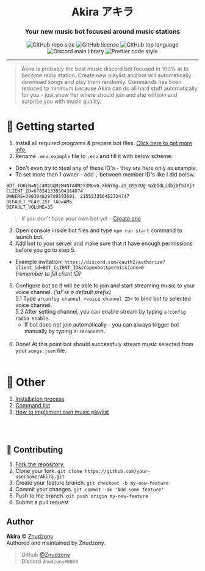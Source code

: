 <h1 align="center">Akira アキラ</h1>
<h3 align="center">Your new music bot focused around music stations</h3>
<p align="center">
  <img alt="GitHub repo size" src="https://img.shields.io/github/repo-size/Razzels0/Akira">
  <img alt="GitHub license" src="https://img.shields.io/badge/license-Apache--2.0-informational?logo=Apache%20Spark&logoColor=white">
  <img alt="GitHub top language" src="https://img.shields.io/github/languages/top/Razzels0/Akira?logo=TypeScript">
  <img alt="Discord main library" src="https://img.shields.io/badge/library-Discord.js-blue?logo=Discord&logoColor=white">
  <img alt="Prettier code style" src="https://img.shields.io/badge/code_style-prettier-ff69b4.svg">
</p>

---

> Akira is probably the best music discord bot focused in 100% at to become radio station. Create new playlist and bot will automatically download songs and play them randomly. Commands has been reduced to minimum because Akira can do all hard stuff automatically for you - just show her where should join and she will join and surprise you with music quality.

# 👋 Getting started
1. Install all required programs & prepare bot files. [Click here to get more info.](https://github.com/Razzels0/Akira/blob/master/.github/INSTALLATION.md)
2. Rename `.env.example` file to `.env` and fill it with below scheme:
- Don't even try to steal any of these ID's - they are here only as example.
- To set more than 1 owner - add `,` between member ID's like I did below.
```env
BOT_TOKEN=Njc4MzQqMzM4NTA0MzY3MDv0.XkhYmg.ZY_D9S7Ug-GxbbdLidbjBf5JXj7
CLIENT_ID=678341338504364074
OWNERS=390394829789593601, 215553356452724747
DEFAULT_PLAYLIST_TAG=AMS
DEFAULT_VOLUME=35
```
> If you don't have your own bot yet - [Create one](https://discord.com/developers/applications) <br />

3. Open console inside bot files and type `npm run start` command to launch bot.
4. Add bot to your server and make sure that it have enough permissions before you go to step 5.
- Example invitation: `https://discord.com/oauth2/authorize?client_id=BOT_CLIENT_ID&scope=bot&permissions=0` <br /> *(remember to fill client ID)*
5. Configure bot so it will be able to join and start streaming music to your voice channel. *('a!' is a default prefix)* <br />
    5.1 Type `a!config channel <voice channel ID>` to bind bot to selected voice channel. <br />
    5.2 After setting channel, you can enable stream by typing `a!config radio enable`. <br />
      - If bot does not join automatically - you can always trigger bot manually by typing `a!reconnect`. <br /> <br />
6. Done! At this point bot should successfuly stream music selected from your `songs.json` file. <br /> <br />

# 📖 Other
1. [Installation process](https://github.com/Razzels0/Akira/blob/master/.github/INSTALLATION.md)
2. [Command list](https://github.com/Razzels0/Akira/blob/master/.github/COMMANDS.md)
3. [How to implement own music playlist](https://github.com/Razzels0/Akira/blob/master/.github/STATION.md)

<br /> <br />

## 🤝 Contributing
1. [Fork the repository.](https://github.com/Razzels0/Akira/fork)
2. Clone your fork. `git clone https://github.com/your-username/Akira.git`
3. Create your feature branch. `git checkout -b my-new-feature`
4. Commit your changes. `git commit -am 'Add some feature'`
5. Push to the branch. `git push origin my-new-feature`
6. Submit a pull request

## Author
**Akira** © [Znudzony](https://github.com/Znudzony) <br />
Authored and maintained by Znudzony. <br />
> Github [@Znudzony](https://github.com/Znudzony) <br />
> Discord `Znudzony#8039`
